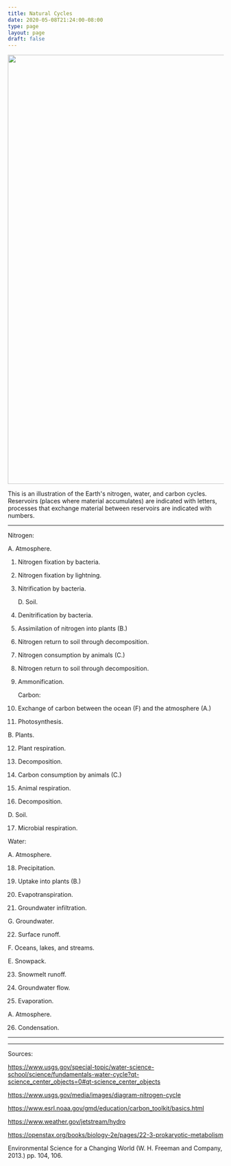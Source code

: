 ```yaml
---
title: Natural Cycles
date: 2020-05-08T21:24:00-08:00
type: page
layout: page
draft: false
---
```


<img src="https://www.benconway.art/img/NaturalCycles-low.png" width=1000px></img>

This is an illustration of the Earth's nitrogen, water, and carbon
cycles. Reservoirs (places where material accumulates) are indicated
with letters, processes that exchange material between reservoirs are
indicated with numbers.


---
   Nitrogen:

   A. Atmosphere.

1. Nitrogen fixation by bacteria.

2. Nitrogen fixation by lightning.

3. Nitrification by bacteria.

   D. Soil.

4. Denitrification by bacteria.

5. Assimilation of nitrogen into plants (B.)

6. Nitrogen return to soil through decomposition.

7. Nitrogen consumption by animals (C.)

8. Nitrogen return to soil through decomposition.

9. Ammonification.



   Carbon:

10. Exchange of carbon between the ocean (F) and the atmosphere (A.)

11. Photosynthesis.

   B. Plants.

12. Plant respiration.

13. Decomposition.

14. Carbon consumption by animals (C.)

15. Animal respiration.

16. Decomposition.

   D. Soil.

17. Microbial respiration.



   Water:

   A. Atmosphere.

18. Precipitation.

19. Uptake into plants (B.)

20. Evapotranspiration.

21. Groundwater infiltration.

   G. Groundwater.

22. Surface runoff.

   F. Oceans, lakes, and streams.

   E. Snowpack.

23. Snowmelt runoff.

24. Groundwater flow.

25. Evaporation.

   A. Atmosphere.

26. Condensation.

---
---

Sources:

https://www.usgs.gov/special-topic/water-science-school/science/fundamentals-water-cycle?qt-science_center_objects=0#qt-science_center_objects

https://www.usgs.gov/media/images/diagram-nitrogen-cycle

https://www.esrl.noaa.gov/gmd/education/carbon_toolkit/basics.html

https://www.weather.gov/jetstream/hydro

https://openstax.org/books/biology-2e/pages/22-3-prokaryotic-metabolism

Environmental Science for a Changing World (W. H. Freeman and Company,
2013.) pp. 104, 106.
